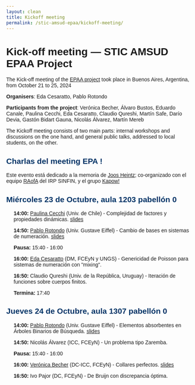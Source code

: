 ```yaml
---
layout: clean
title: Kickoff meeting
permalink: /stic-amsud-epaa/kickoff-meeting/
---
```


<style>
    body {
        font-family: Arial, sans-serif;
    }
    h2 {
        color: #003366;
    }
    .day {
        margin-bottom: 20px;
    }
    .session {
        margin-left: 20px;
    }
    .time {
        font-weight: bold;
    }
    .theme {
        font-style: italic;
        color: #666;
    }
</style>


<h1>Kick-off meeting — STIC AMSUD EPAA Project</h1>


		
<p>The Kick-off meeting of the <a href="/stic-amsud-epaa/">EPAA project</a> took place in Buenos Aires, Argentina,  from October 21 to 25, 2024</p>



<p><strong>Organisers</strong>: Eda Cesaratto, Pablo Rotondo</p>



<p><strong>Participants from the project</strong>: Verónica Becher, Álvaro Bustos, Eduardo Canale, Paulina Cecchi, Eda Cesaratto, Claudio Qureshi, Martín Safe, Darío Devia, Gastón Bidart Gauna, Nicolás Álvarez, Martín Mereb</p>



The Kickoff meeting consists of two main parts: internal
workshops and discussions on the one hand, and general
public talks, addressed to local students, on the other.



<h2>Charlas del meeting EPA !</h2>

<p>Este evento está dedicado a la memoria de <a href="https://es.wikipedia.org/wiki/Joos_Ulrich_Heintz">Joos Heintz</a>; co-organizado con el equipo <a href="https://raofa-sinfin.greyc.fr/">RAofA</a> del  IRP SINFIN, y el grupo <a href="https://www-2.dc.uba.ar/grupinv/kapow/members">Kapow!</a>
</p>


<div class="day">
<h2>Miércoles 23 de Octubre, aula 1203 pabellón 0</h2>
<div class="session">
<p><span class="time">14:00:</span> <a href="https://sites.google.com/view/paulinacb/home?authuser=0">Paulina Cecchi</a> (Univ. de Chile) - Complejidad de factores y propiedades dinámicas. <a href="/files/slides-epa/pres_UBA_paulina.pdf">slides</a></p>
</div>
<div class="session">
<p><span class="time">14:50:</span> <a href="/">Pablo Rotondo</a> (Univ. Gustave Eiffel) - Cambio de bases en sistemas de numeración. <a href="/files/slides-epa/pres-epa-lochs.pdf">slides</a></p>
</div>
<div class="session">
<p><span class="time">Pausa:</span> 15:40 - 16:00</p>
</div>
<div class="session">
<p><span class="time">16:00:</span> <a href="https://sites.google.com/view/edacesarattopage/home">Eda Cesaratto</a> (DM, FCEyN y UNGS) - Genericidad de Poisson para sistemas de numeración con "mixing".</p>
</div>
<div class="session">
<p><span class="time">16:50:</span> Claudio Qureshi (Univ. de la República, Uruguay) - Iteración de funciones sobre cuerpos finitos.</p>
</div>
<div class="session">
<p><span class="time">Termina:</span> 17:40</p>
</div>
</div>

<div class="day">
<h2>Jueves 24 de Octubre, aula 1307 pabellón 0</h2>
<div class="session">
<p><span class="time">14:00:</span> <a href="/">Pablo Rotondo</a> (Univ. Gustave Eiffel) - Elementos absorbentes en Árboles Binarios de Búsqueda. <a href="/files/slides-epa/pres-epa-bst.pdf">slides</a> </p>
</div>
<div class="session">
<p><span class="time">14:50:</span> Nicolás Álvarez (ICC, FCEyN) - Un problema tipo Zaremba.</p>
</div>
<div class="session">
<p><span class="time">Pausa:</span> 15:40 - 16:00</p>
</div>
<div class="session">
<p><span class="time">16:00:</span> <a href="https://www-2.dc.uba.ar/staff/becher/">Verónica Becher</a> (DC-ICC, FCEyN) - Collares perfectos. <a href="https://staff.dc.uba.ar/becher/talks/EPA-perfect.pdf">slides</a></p>
</div>
<div class="session">
<p><span class="time">16:50:</span> Ivo Pajor (DC, FCEyN) - De Bruijn con discrepancia óptima.</p>
</div>
</div>

